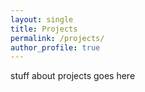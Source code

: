 ```yaml
---
layout: single
title: Projects
permalink: /projects/
author_profile: true
---
```


stuff about projects goes here